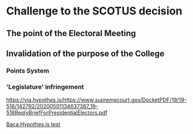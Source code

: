 # Challenge to the SCOTUS decision

## The point of the Electoral Meeting

## Invalidation of the purpose of the College

### Points System

### 'Legislature' infringement

<https://via.hypothes.is/https://www.supremecourt.gov/DocketPDF/19/19-518/142792/20200501134637387_19-518ReplyBriefForPresidentialElectors.pdf>

[Baca Hypothes.is test](https://via.hypothes.is/https://www.supremecourt.gov/DocketPDF/19/19-518/142792/20200501134637387_19-518ReplyBriefForPresidentialElectors.pdf)
